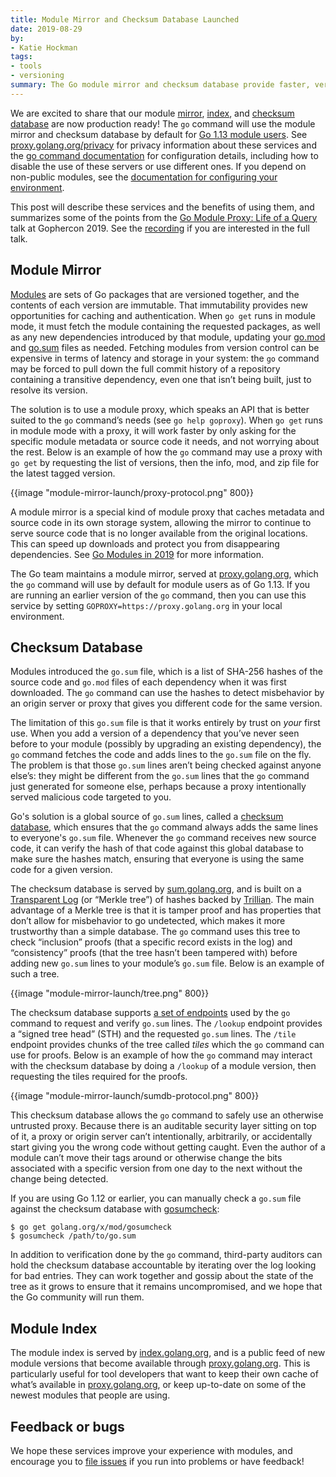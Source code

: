 ```yaml
---
title: Module Mirror and Checksum Database Launched
date: 2019-08-29
by:
- Katie Hockman
tags:
- tools
- versioning
summary: The Go module mirror and checksum database provide faster, verified downloads of your Go dependencies.
---
```



We are excited to share that our module [mirror](https://proxy.golang.org),
[index](https://index.golang.org), and
[checksum database](https://sum.golang.org) are now production ready! The `go` command
will use the module mirror and checksum database by default for
[Go 1.13 module users](/doc/go1.13#introduction).  See
[proxy.golang.org/privacy](https://proxy.golang.org/privacy) for privacy
information about these services and the
[go command documentation](/cmd/go/#hdr-Module_downloading_and_verification)
for configuration details, including how to disable the use of these servers or
use different ones.  If you depend on non-public modules, see the
[documentation for configuring your environment](/cmd/go/#hdr-Module_configuration_for_non_public_modules).

This post will describe these services and the benefits of using them, and
summarizes some of the points from the
[Go Module Proxy: Life of a Query](https://youtu.be/KqTySYYhPUE) talk at Gophercon 2019.
See the [recording](https://youtu.be/KqTySYYhPUE) if you are interested in the full talk.

## Module Mirror

[Modules](https://blog.golang.org/versioning-proposal) are sets of Go packages
that are versioned together, and the contents of each version are immutable.
That immutability provides new opportunities for caching and authentication.
When `go get` runs in module mode, it must fetch the module containing the
requested packages, as well as any new dependencies introduced by that module,
updating your
[go.mod](/cmd/go/#hdr-The_go_mod_file) and
[go.sum](/cmd/go/#hdr-Module_downloading_and_verification)
files as needed. Fetching modules from version control can be expensive in terms
of latency and storage in your system: the `go` command may be forced to pull down
the full commit history of a repository containing a transitive dependency, even
one that isn’t being built, just to resolve its version.

The solution is to use a module proxy, which speaks an API that is better suited
to the `go` command’s needs (see `go help goproxy`). When `go get` runs in
module mode with a proxy, it will work faster by only asking for the specific
module metadata or source code it needs, and not worrying about the rest. Below is
an example of how the `go` command may use a proxy with `go get` by requesting the list
of versions, then the info, mod, and zip file for the latest tagged version.

{{image "module-mirror-launch/proxy-protocol.png" 800}}

A module mirror is a special kind of module proxy that caches metadata and
source code in its own storage system, allowing the mirror to continue to serve
source code that is no longer available from the original locations. This can
speed up downloads and protect you from disappearing dependencies. See
[Go Modules in 2019](https://blog.golang.org/modules2019) for more information.

The Go team maintains a module mirror, served at
[proxy.golang.org](https://proxy.golang.org), which the `go` command will use by
default for module users as of Go 1.13. If you are running an earlier version of the `go`
command, then you can use this service by setting
`GOPROXY=https://proxy.golang.org` in your local environment.

## Checksum Database

Modules introduced the `go.sum` file, which is a list of SHA-256 hashes of the
source code and `go.mod` files of each dependency when it was first downloaded.
The `go` command can use the hashes to detect misbehavior by an origin server or
proxy that gives you different code for the same version.

The limitation of this `go.sum` file is that it works entirely by trust on _your_
first use. When you add a version of a dependency that you’ve never seen before
to your module (possibly by upgrading an existing dependency), the `go` command
fetches the code and adds lines to the `go.sum` file on the fly. The problem is
that those `go.sum` lines aren’t being checked against anyone else’s: they might
be different from the `go.sum` lines that the `go` command just generated for
someone else, perhaps because a proxy intentionally served malicious code
targeted to you.

Go's solution is a global source of `go.sum` lines, called a
[checksum database](https://go.googlesource.com/proposal/+/master/design/25530-sumdb.md#checksum-database),
which ensures that the `go` command always adds the same lines to everyone's
`go.sum` file. Whenever the `go` command receives new source code, it can verify the
hash of that code against this global database to make sure the hashes match,
ensuring that everyone is using the same code for a given version.

The checksum database is served by [sum.golang.org](https://sum.golang.org), and
is built on a [Transparent Log](https://research.swtch.com/tlog) (or “Merkle
tree”) of hashes backed by [Trillian](https://github.com/google/trillian). The
main advantage of a Merkle tree is that it is tamper proof and has properties
that don’t allow for misbehavior to go undetected, which makes it more
trustworthy than a simple database. The `go` command uses this tree to check
“inclusion” proofs (that a specific record exists in the log) and “consistency”
proofs (that the tree hasn’t been tampered with) before adding new `go.sum` lines
to your module’s `go.sum` file. Below is an example of such a tree.

{{image "module-mirror-launch/tree.png" 800}}

The checksum database supports
[a set of endpoints](https://go.googlesource.com/proposal/+/master/design/25530-sumdb.md#checksum-database)
used by the `go` command to request and verify `go.sum` lines. The `/lookup`
endpoint provides a “signed tree head” (STH) and the requested `go.sum` lines. The
`/tile` endpoint provides chunks of the tree called _tiles_ which the `go` command
can use for proofs. Below is an example of how the `go` command may
interact with the checksum database by doing a `/lookup` of a module version, then
requesting the tiles required for the proofs.

{{image "module-mirror-launch/sumdb-protocol.png" 800}}

This checksum database allows the `go` command to safely use an otherwise
untrusted proxy. Because there is an auditable security layer sitting on top of
it, a proxy or origin server can’t intentionally, arbitrarily, or accidentally
start giving you the wrong code without getting caught. Even the author of a
module can’t move their tags around or otherwise change the bits associated with
a specific version from one day to the next without the change being detected.

If you are using Go 1.12 or earlier, you can manually check a `go.sum` file
against the checksum database with
[gosumcheck](https://godoc.org/golang.org/x/mod/gosumcheck):

	$ go get golang.org/x/mod/gosumcheck
	$ gosumcheck /path/to/go.sum

In addition to verification done by the `go` command, third-party
auditors can hold the checksum database accountable by iterating over the log
looking for bad entries. They can work together and gossip about the state of
the tree as it grows to ensure that it remains uncompromised, and we hope that
the Go community will run them.

## Module Index

The module index is served by [index.golang.org](https://index.golang.org), and
is a public feed of new module versions that become available through
[proxy.golang.org](https://proxy.golang.org). This is particularly useful for
tool developers that want to keep their own cache of what’s available in
[proxy.golang.org](https://proxy.golang.org), or keep up-to-date on some of the
newest modules that people are using.

## Feedback or bugs

We hope these services improve your experience with modules, and encourage you
to [file issues](https://github.com/golang/go/issues/new?title=proxy.golang.org) if you run into
problems or have feedback!
